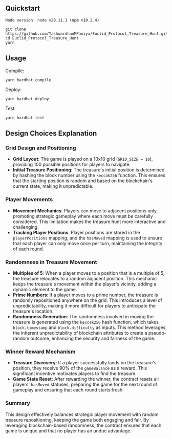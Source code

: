 ## Quickstart

```
Node version: node v20.11.1 (npm v10.2.4)
```

```
git clone https://github.com/YashwardhanMPaniya/Euclid_Protocol_Treasure_Hunt.git
cd Euclid_Protocol_Treasure_Hunt
yarn
```

## Usage

Compile:

```
yarn hardhat compile
```


Deploy:

```
yarn hardhat deploy
```


Test:

```
yarn hardhat test
```

## Design Choices Explanation

### Grid Design and Positioning
- **Grid Layout**: The game is played on a 10x10 grid (`GRID_SIZE = 10`), providing 100 possible positions for players to navigate.
- **Initial Treasure Positioning**: The treasure's initial position is determined by hashing the block number using the `keccak256` function. This ensures that the starting position is random and based on the blockchain's current state, making it unpredictable.

### Player Movements
- **Movement Mechanics**: Players can move to adjacent positions only, promoting strategic gameplay where each move must be carefully considered. This limitation makes the treasure hunt more interactive and challenging.
- **Tracking Player Positions**: Player positions are stored in the `playerPositions` mapping, and the `hasMoved` mapping is used to ensure that each player can only move once per turn, maintaining the integrity of each round.

### Randomness in Treasure Movement
- **Multiples of 5**: When a player moves to a position that is a multiple of 5, the treasure relocates to a random adjacent position. This mechanic keeps the treasure's movement within the player's vicinity, adding a dynamic element to the game.
- **Prime Numbers**: If a player moves to a prime number, the treasure is randomly repositioned anywhere on the grid. This introduces a level of unpredictability, making it more difficult for players to anticipate the treasure's location.
- **Randomness Generation**: The randomness involved in moving the treasure is generated using the `keccak256` hash function, which takes `block.timestamp` and `block.difficulty` as inputs. This method leverages the inherent unpredictability of blockchain attributes to create a pseudo-random outcome, enhancing the security and fairness of the game.

### Winner Reward Mechanism
- **Treasure Discovery**: If a player successfully lands on the treasure's position, they receive 90% of the `gameBalance` as a reward. This significant incentive motivates players to find the treasure.
- **Game State Reset**: After rewarding the winner, the contract resets all players' `hasMoved` statuses, preparing the game for the next round of gameplay and ensuring that each round starts fresh.

### Summary
This design effectively balances strategic player movement with random treasure repositioning, keeping the game both engaging and fair. By leveraging blockchain-based randomness, the contract ensures that each game is unique and that no player has an undue advantage.

